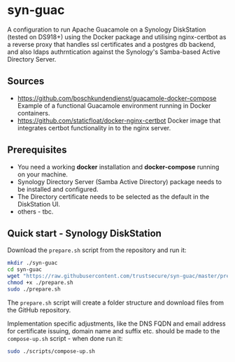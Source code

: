 # syn-guac
A configuration to run Apache Guacamole on a Synology DiskStation (tested on DS918+)
using the Docker package and utilising nginx-certbot as a reverse proxy that handles ssl certificates
and a postgres db backend, and also ldaps authrntication against the Synology's Samba-based Active Directory Server.

## Sources
- https://github.com/boschkundendienst/guacamole-docker-compose
	Example of a functional Guacamole environment running in Docker containers.
- https://github.com/staticfloat/docker-nginx-certbot
	Docker image that integrates certbot functionality in to the nginx server.


## Prerequisites
- You need a working **docker** installation and **docker-compose** running on your machine.
- Synology Directory Server (Samba Active Directory) package needs to be installed and configured.
- The Directory certificate needs to be selected as the default in the DiskStation UI.
- others - tbc.

## Quick start - Synology DiskStation
Download the `prepare.sh` script from the repository and run it:
~~~sh
mkdir ./syn-guac
cd syn-guac
wget "https://raw.githubusercontent.com/trustsecure/syn-guac/master/prepare.sh"
chmod +x ./prepare.sh
sudo ./prepare.sh 
~~~

The `prepare.sh` script will create a folder structure and download files from the GitHub repository.

Implementation specific adjustments, like the DNS FQDN and email address for certificate issuing,
domain name and suffix etc. should be made to the `compose-up.sh` script - when done run it:
~~~sh
sudo ./scripts/compose-up.sh
~~~


